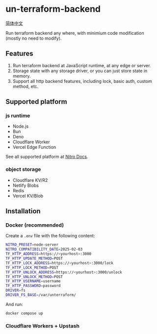 # un-terraform-backend

[简体中文](README-cn.md)

Run terraform backend any where, with minimium code modification (mostly no need to modify).

## Features

1. Run terraform backend at JavaScript runtime, at any edge or server.
2. Storage state with any storage driver, or you can just store state in memory.
3. Support all http backend features, including lock, basic auth, custom method, etc.

## Supported platform

### js runtime

- Node.js
- Bun
- Deno
- Cloudflare Worker
- Vercel Edge Function

See all supported platform at [Nitro Docs](https://nitro.build/deploy).

### object storage

- Cloudflare KV/R2
- Netlify Blobs
- Redis
- Vercel KV/Blob

## Installation

### Docker (recommended)

Create a `.env` file with the following content:

```bash
NITRO_PRESET=node-server
NITRO_COMPATIBILITY_DATE=2025-02-03
TF_HTTP_ADDRESS=https://<yourhost>:3000
TF_HTTP_UPDATE_METHOD=POST
TF_HTTP_LOCK_ADDRESS=https://<yourhost>:3000/lock
TF_HTTP_LOCK_METHOD=POST
TF_HTTP_UNLOCK_ADDRESS=https://<yourhost>:3000/unlock
TF_HTTP_UNLOCK_METHOD=POST
TF_HTTP_USERNAME=username
TF_HTTP_PASSWORD=password
DRIVER=fs
DRIVER_FS_BASE=/var/unterraform/
```

And run:

```bash
docker compose up
```

### Cloudflare Workers + Upstash

